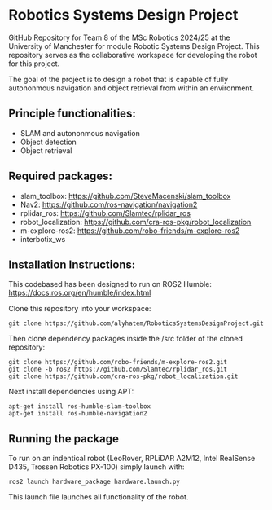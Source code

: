 # Robotics Systems Design Project

GitHub Repository for Team 8 of the MSc Robotics 2024/25 at the University of Manchester for module Robotic Systems Design Project.
This repository serves as the collaborative workspace for developing the robot for this project.

The goal of the project is to design a robot that is capable of fully autononmous navigation and object retrieval from within an environment.

## Principle functionalities:
- SLAM and autononmous navigation
- Object detection
- Object retrieval

## Required packages:
- slam_toolbox: https://github.com/SteveMacenski/slam_toolbox
- Nav2: https://github.com/ros-navigation/navigation2
- rplidar_ros: https://github.com/Slamtec/rplidar_ros
- robot_localization: https://github.com/cra-ros-pkg/robot_localization
- m-explore-ros2: https://github.com/robo-friends/m-explore-ros2
- interbotix_ws

## Installation Instructions:
This codebased has been designed to run on ROS2 Humble: https://docs.ros.org/en/humble/index.html

Clone this repository into your workspace:
```
git clone https://github.com/alyhatem/RoboticsSystemsDesignProject.git
```

Then clone dependency packages inside the /src folder of the cloned repository:
```
git clone https://github.com/robo-friends/m-explore-ros2.git
git clone -b ros2 https://github.com/Slamtec/rplidar_ros.git
git clone https://github.com/cra-ros-pkg/robot_localization.git
```

Next install dependencies using APT:
```
apt-get install ros-humble-slam-toolbox
apt-get install ros-humble-navigation2
```

## Running the package
To run on an indentical robot (LeoRover, RPLiDAR A2M12, Intel RealSense D435, Trossen Robotics PX-100) simply launch with:
```
ros2 launch hardware_package hardware.launch.py
```
This launch file launches all functionality of the robot.
